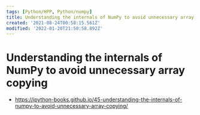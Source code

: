 ```yaml
---
tags: [Python/HPP, Python/numpy]
title: Understanding the internals of NumPy to avoid unnecessary array copying
created: '2021-08-24T00:58:15.561Z'
modified: '2022-01-20T21:50:58.892Z'
---
```


# Understanding the internals of NumPy to avoid unnecessary array copying

* https://ipython-books.github.io/45-understanding-the-internals-of-numpy-to-avoid-unnecessary-array-copying/
